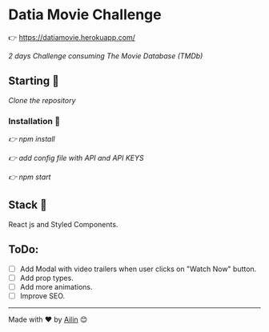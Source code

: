 # Datia Movie Challenge

👉 https://datiamovie.herokuapp.com/

_2 days Challenge consuming The Movie Database (TMDb)_

## Starting 🚀

_Clone the repository_

### Installation 🔧

_👉 npm install_

_👉 add config file with API and API KEYS_

_👉 npm start_

## Stack 📌

React js and Styled Components.

## ToDo:

- [ ] Add Modal with video trailers when user clicks on "Watch Now" button.
- [ ] Add prop types.
- [ ] Add more animations.
- [ ] Improve SEO.

---

Made with ❤️ by [Ailin](https://github.com/ailinnakaganeku) 😊
